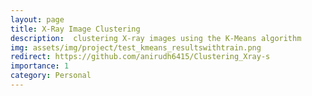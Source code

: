 ```yaml
---
layout: page
title: X-Ray Image Clustering
description:  clustering X-ray images using the K-Means algorithm
img: assets/img/project/test_kmeans_resultswithtrain.png
redirect: https://github.com/anirudh6415/Clustering_Xray-s
importance: 1
category: Personal
---
```

